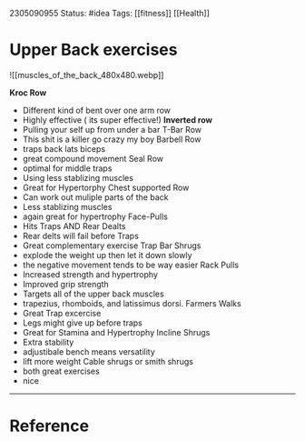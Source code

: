 
2305090955
	Status: #idea 
		Tags: [[fitness]] [[Health]]

# Upper Back exercises



![[muscles_of_the_back_480x480.webp]]

**Kroc Row** 
- Different kind of bent over one arm row
- Highly effective ( its super effective!)
**Inverted row**
- Pulling your self up from under a bar
T-Bar Row
- This shit is a killer go crazy my boy
Barbell Row
- traps back lats biceps
- great compound movement
Seal Row
- optimal for middle traps
- Using less stablizing muscles
- Great for Hypertorphy
Chest supported Row
- Can work out muliple parts of the back 
- Less stablizing muscles
- again great for hypertrophy
Face-Pulls
- Hits Traps AND Rear Dealts
- Rear delts will fail before Traps
- Great complementary exercise
Trap Bar Shrugs
- explode the weight up then let it down slowly
- the negative movement tends to be way easier
Rack Pulls
- Increased strength and hypertrophy
- Improved grip strength
- Targets all of the upper back muscles
- trapezius, rhomboids, and latissimus dorsi.
Farmers Walks
- Great Trap excercise
- Legs might give up before traps
- Great for Stamina and Hypertrophy
Incline Shrugs
- Extra stability
- adjustibale bench means versatility
- lift more weight
Cable shrugs or smith shrugs
- both great exercises 
- nice


---
# Reference
